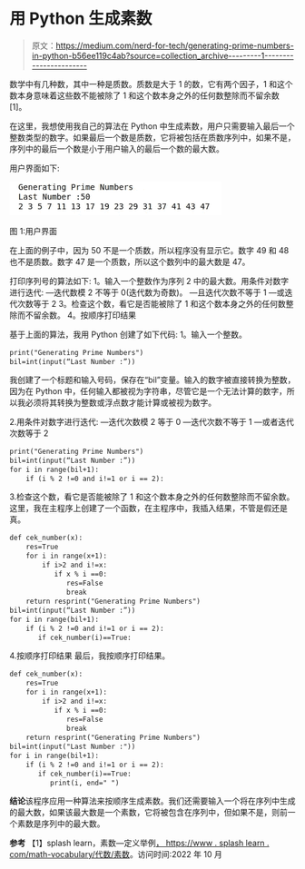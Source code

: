 # 用 Python 生成素数

> 原文：<https://medium.com/nerd-for-tech/generating-prime-numbers-in-python-b56ee119c4ab?source=collection_archive---------1----------------------->

数学中有几种数，其中一种是质数。质数是大于 1 的数，它有两个因子，1 和这个数本身意味着这些数不能被除了 1 和这个数本身之外的任何数整除而不留余数[1]。

在这里，我想使用我自己的算法在 Python 中生成素数，用户只需要输入最后一个整数类型的数字。如果最后一个数是质数，它将被包括在质数序列中，如果不是，序列中的最后一个数是小于用户输入的最后一个数的最大数。

用户界面如下:

![](img/24c0298088cef073437867a321fd111a.png)

图 1:用户界面

在上面的例子中，因为 50 不是一个质数，所以程序没有显示它。数字 49 和 48 也不是质数。数字 47 是一个质数，所以这个数列中的最大数是 47。

打印序列号的算法如下:
1。输入一个整数作为序列
2 中的最大数。用条件对数字进行迭代:
—迭代数模 2 不等于 0(迭代数为奇数)。
—且迭代次数不等于 1
—或迭代次数等于 2
3。检查这个数，看它是否能被除了 1 和这个数本身之外的任何数整除而不留余数。
4。按顺序打印结果

基于上面的算法，我用 Python 创建了如下代码:
1。输入一个整数。

```
print("Generating Prime Numbers")
bil=int(input(“Last Number :”))
```

我创建了一个标题和输入号码，保存在“bil”变量。输入的数字被直接转换为整数，因为在 Python 中，任何输入都被视为字符串，尽管它是一个无法计算的数字，所以我必须将其转换为整数或浮点数才能计算或被视为数字。

2.用条件对数字进行迭代:
—迭代次数模 2 等于 0
—迭代次数不等于 1
—或者迭代次数等于 2

```
print("Generating Prime Numbers")
bil=int(input(“Last Number :”))
for i in range(bil+1):
    if (i % 2 !=0 and i!=1 or i == 2):
```

3.检查这个数，看它是否能被除了 1 和这个数本身之外的任何数整除而不留余数。
这里，我在主程序上创建了一个函数，在主程序中，我插入结果，不管是假还是真。

```
def cek_number(x):
    res=True      
    for i in range(x+1):
        if i>2 and i!=x:
           if x % i ==0:
              res=False
              break  
    return resprint("Generating Prime Numbers")
bil=int(input(“Last Number :”))
for i in range(bil+1):
    if (i % 2 !=0 and i!=1 or i == 2):
       if cek_number(i)==True:
```

4.按顺序打印结果
最后，我按顺序打印结果。

```
def cek_number(x):
    res=True      
    for i in range(x+1):
        if i>2 and i!=x:
           if x % i ==0:
              res=False
              break  
    return resprint("Generating Prime Numbers")
bil=int(input("Last Number :"))
for i in range(bil+1):
    if (i % 2 !=0 and i!=1 or i == 2):
       if cek_number(i)==True:
          print(i, end=" ")
```

**结论**该程序应用一种算法来按顺序生成素数。我们还需要输入一个将在序列中生成的最大数，如果该最大数是一个素数，它将被包含在序列中，但如果不是，则前一个素数是序列中的最大数。

**参考** 【1】splash learn，素数—定义举例[，
https://www . splash learn . com/math-vocabulary/代数/素数](https://www.splashlearn.com/math-vocabulary/algebra/prime-number)。访问时间:2022 年 10 月